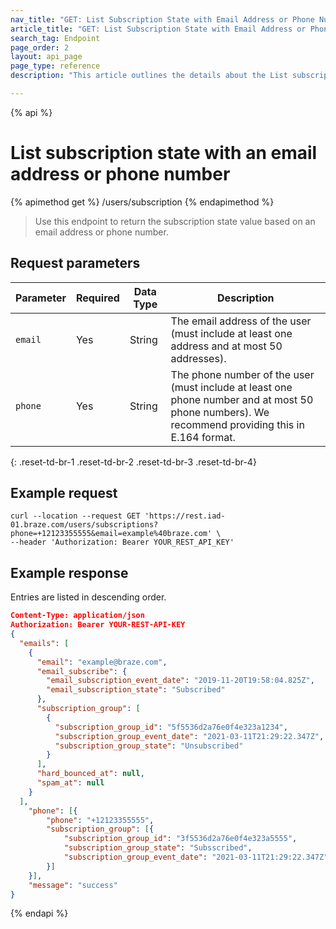 ```yaml
---
nav_title: "GET: List Subscription State with Email Address or Phone Number"
article_title: "GET: List Subscription State with Email Address or Phone Number"
search_tag: Endpoint
page_order: 2
layout: api_page
page_type: reference
description: "This article outlines the details about the List subscription state with an email address or phone number Braze endpoint."

---
```

{% api %}
# List subscription state with an email address or phone number
{% apimethod get %}
/users/subscription
{% endapimethod %}

> Use this endpoint to return the subscription state value based on an email address or phone number.

## Request parameters

| Parameter | Required | Data Type | Description |
| --- | --- | --- | --- |
| `email` | Yes | String | The email address of the user (must include at least one address and at most 50 addresses). |
| `phone` | Yes | String | The phone number of the user (must include at least one phone number and at most 50 phone numbers). We recommend providing this in E.164 format. |
{: .reset-td-br-1 .reset-td-br-2 .reset-td-br-3  .reset-td-br-4}

## Example request
```
curl --location --request GET 'https://rest.iad-01.braze.com/users/subscriptions?phone=+12123355555&email=example%40braze.com' \
--header 'Authorization: Bearer YOUR_REST_API_KEY'
```

## Example response

Entries are listed in descending order.

```json
Content-Type: application/json
Authorization: Bearer YOUR-REST-API-KEY
{
  "emails": [
    {
      "email": "example@braze.com",
      "email_subscribe": {
        "email_subscription_event_date": "2019-11-20T19:58:04.825Z",
        "email_subscription_state": "Subscribed"
      },
      "subscription_group": [
        {
          "subscription_group_id": "5f5536d2a76e0f4e323a1234",
          "subscription_group_event_date": "2021-03-11T21:29:22.347Z",
          "subscription_group_state": "Unsubscribed"
        }
      ],
      "hard_bounced_at": null,
      "spam_at": null
    }
  ],
	"phone": [{
		"phone": "+12123355555",
		"subscription_group": [{
			"subscription_group_id": "3f5536d2a76e0f4e323a5555",
			"subscription_group_state": "Subsscribed",
			"subscription_group_event_date": "2021-03-11T21:29:22.347Z"
		}]
	}],
	"message": "success"
}
```

{% endapi %}